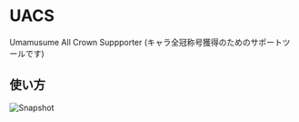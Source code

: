 # UACS
Umamusume All Crown Suppporter (キャラ全冠称号獲得のためのサポートツールです)

## 使い方

![Snapshot](https://drive.google.com/uc?id=11JnWcpZI_3Sf80fyvogSAJyjCB3SK24c)